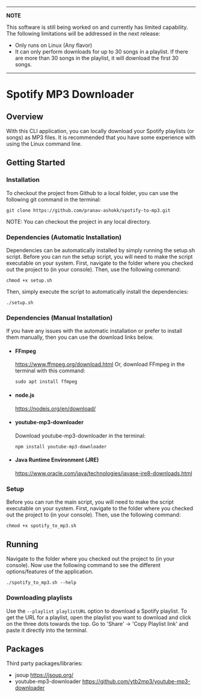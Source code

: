 ***
**NOTE**

This software is still being worked on and currently has limited capability. The following limitations will be addressed in the next release:
* Only runs on Linux (Any flavor)
* It can only perform downloads for up to 30 songs in a playlist. 
  If there are more than 30 songs in the playlist, it will download the first 30 songs.
***

# Spotify MP3 Downloader
## Overview
With this CLI application, you can locally download your Spotify playlists (or songs) as MP3 files. It is recommended that you have some experience with using the Linux command line. 
<!---
You can also download YouTube videos as MP3 files. Additionally, this sofware also provides unique features such as downloading your playlists/songs in an 8D version (some songs may not supported) or in an instrumental/karaoke version.
-->

## Getting Started
### Installation
To checkout the project from Github to a local folder, you can use the following git command in the terminal:

`git clone https://github.com/pranav-ashokk/spotify-to-mp3.git`

NOTE: You can checkout the project in any local directory.

### Dependencies (Automatic Installation)
Dependencies can be automatically installed by simply running the setup.sh script. Before you can run the setup script, you will need to make the script executable on your system. First, navigate to the folder where you checked out the project to (in your console). Then, use the following command:

`chmod +x setup.sh`

Then, simply execute the script to automatically install the dependencies:

`./setup.sh`

### Dependencies (Manual Installation)
If you have any issues with the automatic installation or prefer to install them manually, then you can use the download links below.
* #### FFmpeg
  https://www.ffmpeg.org/download.html
  Or, download FFmpeg in the terminal with this command:

  `sudo apt install ffmpeg`
* #### node.js
  https://nodejs.org/en/download/
* #### youtube-mp3-downloader
  Download youtube-mp3-downloader in the terminal:

  `npm install youtube-mp3-downloader`
* #### Java Runtime Environment (JRE)
  https://www.oracle.com/java/technologies/javase-jre8-downloads.html

### Setup
Before you can run the main script, you will need to make the script executable on your system. First, navigate to the folder where you checked out the project to (in your console). Then, use the following command:

`chmod +x spotify_to_mp3.sh`

## Running
Navigate to the folder where you checked out the project to (in your console). Now use the following command to see the different options/features of the application.

`./spotify_to_mp3.sh --help`

### Downloading playlists
Use the `--playlist playlistURL` option to download a Spotify playlist. To get the URL for a playlist, open the playlist you want to download and click on the three dots towards the top. Go to 'Share' -> 'Copy Playlist link' and paste it directly into the terminal.

## Packages
Third party packages/libraries:
* jsoup
  https://jsoup.org/
* youtube-mp3-downloader
  https://github.com/ytb2mp3/youtube-mp3-downloader
